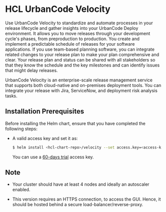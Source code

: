 # HCL UrbanCode Velocity

Use UrbanCode Velocity to standardize and automate processes in your release lifecycle and gather insights into your UrbanCode Deploy environment.
It allows you to move releases through your development cycle's phases, from preproduction to production. You create and implement a predictable schedule of releases for your software applications. If you use team-based planning software, you can integrate related changes to your release plan to make your plan comprehensive and clear. Your release plan and status can be shared with all stakeholders so that they know the schedule and the key milestones and can identify issues that might delay releases.

UrbanCode Velocity is an enterprise-scale release management service that supports both cloud-native and on-premises deployment tools. You can integrate your release with Jira, ServiceNow, and deployment risk analysis tasks.

## Installation Prerequisites

Before installing the Helm chart, ensure that you have completed the following steps:

- A valid access key and set it as:

  ```bash
  $ helm install <hcl-chart-repo>/velocity --set access.key=<access-key>
  ```
  
  You can use a [60-days trial](https://uc-velocity.com/) access key.
  
## Note

- Your cluster should have at least 4 nodes and ideally an autoscaler enabled.

- This version requires an HTTPS connection, to access the GUI. Hence, it should be hosted behind a secure load-balancer/reverse-proxy.